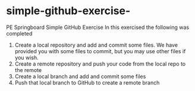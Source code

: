 # simple-github-exercise-
PE Springboard Simple GitHub Exercise 
In this exercised the following was completed 
1. Create a local repository and add and commit some files. We have provided you with some files to commit, but you may use other files if you wish.
2. Create a remote repository and push your code from the local repo to the remote
3. Create a local branch and add and commit some files
4. Push that local branch to GitHub to create a remote branch
